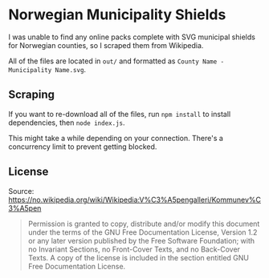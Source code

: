 # Norwegian Municipality Shields

I was unable to find any online packs complete with SVG municipal shields for Norwegian counties, so I scraped them from Wikipedia.

All of the files are located in `out/` and formatted as `County Name - Municipality Name.svg`.

## Scraping

If you want to re-download all of the files, run `npm install` to install dependencies, then `node index.js`.

This might take a while depending on your connection. There's a concurrency limit to prevent getting blocked.

## License

Source: https://no.wikipedia.org/wiki/Wikipedia:V%C3%A5pengalleri/Kommunev%C3%A5pen

> Permission is granted to copy, distribute and/or modify this document under the terms of the GNU Free Documentation License, Version 1.2 or any later version published by the Free Software Foundation; with no Invariant Sections, no Front-Cover Texts, and no Back-Cover Texts. A copy of the license is included in the section entitled GNU Free Documentation License.
